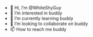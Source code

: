 - 👋 Hi, I’m @WhiteShyGuy
- 👀 I’m interested in buddy
- 🌱 I’m currently learning buddy
- 💞️ I’m looking to collaborate on buddy
- 📫 How to reach me buddy

<!---
WhiteShyGuy/WhiteShyGuy is a ✨ special ✨ repository because its `README.md` (this file) appears on your GitHub profile.
You can click the Preview link to take a look at your changes.
--->
